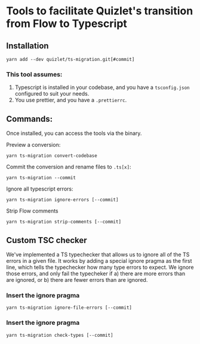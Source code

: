 # Tools to facilitate Quizlet's transition from Flow to Typescript

## Installation

```
yarn add --dev quizlet/ts-migration.git[#commit]
```

### This tool assumes:

1. Typescript is installed in your codebase, and you have a `tsconfig.json` configured to suit your needs.
2. You use prettier, and you have a `.prettierrc`.

## Commands:

Once installed, you can access the tools via the binary.

Preview a conversion:

```
yarn ts-migration convert-codebase
```

Commit the conversion and rename files to `.ts[x]`:

```
yarn ts-migration --commit
```

Ignore all typescript errors:

```
yarn ts-migration ignore-errors [--commit]
```

Strip Flow comments

```
yarn ts-migration strip-comments [--commit]
```

## Custom TSC checker

We've implemented a TS typechecker that allows us to ignore all of the TS errors in a given file. It works by adding a special ignore pragma as the first line, which tells the typechecker how many type errors to expect. We ignore those errors, and only fail the typecheker if a) there are more errors than are ignored, or b) there are fewer errors than are ignored.

### Insert the ignore pragma

```
yarn ts-migration ignore-file-errors [--commit]
```

### Insert the ignore pragma

```
yarn ts-migration check-types [--commit]
```
